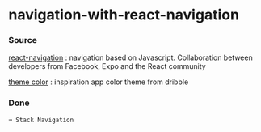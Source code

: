 # navigation-with-react-navigation

### Source
[react-navigation](https://reactnavigation.org) : navigation based on Javascript. Collaboration between developers from Facebook, Expo and the React community

[theme color](https://dribbble.com/shots/2995715-Music-Player-App-CLIK) : inspiration app color theme from dribble

### Done
```
➜ Stack Navigation
```